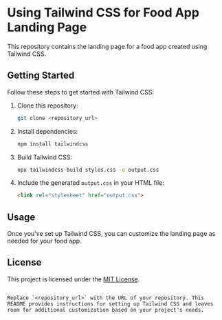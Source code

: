 # Using Tailwind CSS for Food App Landing Page

This repository contains the landing page for a food app created using Tailwind CSS.

## Getting Started

Follow these steps to get started with Tailwind CSS:

1. Clone this repository:
   ```bash
   git clone <repository_url>
   ```

2. Install dependencies:
   ```bash
   npm install tailwindcss
   ```

3. Build Tailwind CSS:
   ```bash
   npx tailwindcss build styles.css -o output.css
   ```

4. Include the generated `output.css` in your HTML file:
   ```html
   <link rel="stylesheet" href="output.css">
   ```

## Usage

Once you've set up Tailwind CSS, you can customize the landing page as needed for your food app.

## License

This project is licensed under the [MIT License](LICENSE).
```

Replace `<repository_url>` with the URL of your repository. This README provides instructions for setting up Tailwind CSS and leaves room for additional customization based on your project's needs.
